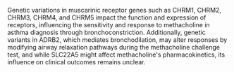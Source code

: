 Genetic variations in muscarinic receptor genes such as CHRM1, CHRM2, CHRM3, CHRM4, and CHRM5 impact the function and expression of receptors, influencing the sensitivity and response to methacholine in asthma diagnosis through bronchoconstriction. Additionally, genetic variants in ADRB2, which mediates bronchodilation, may alter responses by modifying airway relaxation pathways during the methacholine challenge test, and while SLC22A5 might affect methacholine's pharmacokinetics, its influence on clinical outcomes remains unclear.